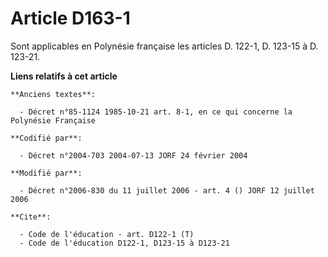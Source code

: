 # Article D163-1

Sont applicables en Polynésie française les articles D. 122-1, D. 123-15 à D. 123-21.

**Liens relatifs à cet article**

	**Anciens textes**:

	  - Décret n°85-1124 1985-10-21 art. 8-1, en ce qui concerne la Polynésie Française

	**Codifié par**:

	  - Décret n°2004-703 2004-07-13 JORF 24 février 2004

	**Modifié par**:

	  - Décret n°2006-830 du 11 juillet 2006 - art. 4 () JORF 12 juillet 2006

	**Cite**:

	  - Code de l'éducation - art. D122-1 (T)
	  - Code de l'éducation D122-1, D123-15 à D123-21
